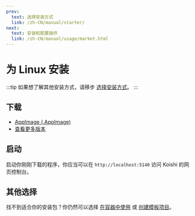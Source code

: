 ```yaml
---
prev:
  text: 选择安装方式
  link: /zh-CN/manual/starter/
next:
  text: 安装和配置插件
  link: /zh-CN/manual/usage/market.html
---
```


# 为 Linux 安装

:::tip
如果想了解其他安装方式，请移步 [选择安装方式](./index.md)。
:::

## 下载

- [AppImage (.AppImage)](https://k.ilharp.cc/linux.AppImage)
- [查看更多版本](https://github.com/koishijs/koishi-desktop/releases)

## 启动

启动你刚刚下载的程序，你应当可以在 `http://localhost:5140` 访问 Koishi 的网页控制台。

## 其他选择

找不到适合你的安装包？你仍然可以选择 [在容器中使用](./docker.md) 或 [创建模板项目](./boilerplate.md)。

